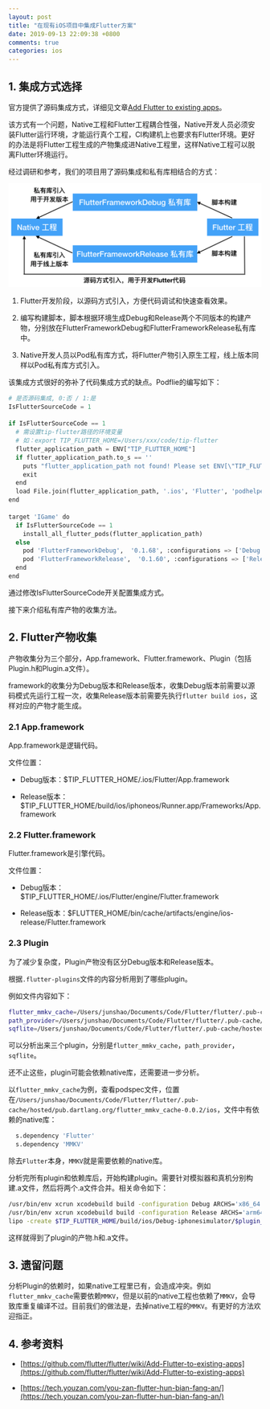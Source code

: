```yaml
---
layout: post
title: "在现有iOS项目中集成Flutter方案"
date: 2019-09-13 22:09:38 +0800
comments: true
categories: ios
---
```

## 1. 集成方式选择

官方提供了源码集成方式，详细见文章[Add Flutter to existing apps](https://github.com/flutter/flutter/wiki/Add-Flutter-to-existing-apps)。

该方式有一个问题，Native工程和Flutter工程耦合性强，Native开发人员必须安装Flutter运行环境，才能运行真个工程，CI构建机上也要求有Flutter环境。更好的办法是将Flutter工程生成的产物集成进Native工程里，这样Native工程可以脱离Flutter环境运行。
<!--more-->
经过调研和参考，我们的项目用了源码集成和私有库相结合的方式：

![](https://raw.githubusercontent.com/joshuaton/img/master/20191111161133.png)

1. Flutter开发阶段，以源码方式引入，方便代码调试和快速查看效果。

2. 编写构建脚本，脚本根据环境生成Debug和Release两个不同版本的构建产物，分别放在FlutterFrameworkDebug和FlutterFrameworkRelease私有库中。

3. Native开发人员以Pod私有库方式，将Flutter产物引入原生工程，线上版本同样以Pod私有库方式引入。

该集成方式很好的弥补了代码集成方式的缺点。Podflie的编写如下：

```python
# 是否源码集成, 0:否 / 1:是
IsFlutterSourceCode = 1

if IsFlutterSourceCode == 1
  # 需设置tip-flutter路径的环境变量
  # 如：export TIP_FLUTTER_HOME=/Users/xxx/code/tip-flutter
  flutter_application_path = ENV["TIP_FLUTTER_HOME"]
  if flutter_application_path.to_s == ''
    puts "flutter_application_path not found! Please set ENV[\"TIP_FLUTTER_HOME\"]."
    exit
  end
  load File.join(flutter_application_path, '.ios', 'Flutter', 'podhelper.rb')
end

target 'IGame' do
  if IsFlutterSourceCode == 1
    install_all_flutter_pods(flutter_application_path)
  else
    pod 'FlutterFrameworkDebug',  '0.1.68', :configurations => ['Debug']
    pod 'FlutterFrameworkRelease',  '0.1.60', :configurations => ['Release', 'Test']
  end
end
```

通过修改IsFlutterSourceCode开关配置集成方式。

接下来介绍私有库产物的收集方法。

## 2. Flutter产物收集

产物收集分为三个部分，App.framework、Flutter.framework、Plugin（包括Plugin.h和Plugin.a文件）。

framework的收集分为Debug版本和Release版本，收集Debug版本前需要以源码模式先运行工程一次，收集Release版本前需要先执行`flutter build ios`，这样对应的产物才能生成。

### 2.1 App.framework

App.framework是逻辑代码。

文件位置：

- Debug版本：$TIP_FLUTTER_HOME/.ios/Flutter/App.framework

- Release版本：$TIP_FLUTTER_HOME/build/ios/iphoneos/Runner.app/Frameworks/App.framework

### 2.2 Flutter.framework

Flutter.framework是引擎代码。

文件位置：

- Debug版本：$TIP_FLUTTER_HOME/.ios/Flutter/engine/Flutter.framework

- Release版本：$FLUTTER_HOME/bin/cache/artifacts/engine/ios-release/Flutter.framework

### 2.3 Plugin

为了减少复杂度，Plugin产物没有区分Debug版本和Release版本。

根据`.flutter-plugins`文件的内容分析用到了哪些plugin。

例如文件内容如下：

```bash
flutter_mmkv_cache=/Users/junshao/Documents/Code/Flutter/flutter/.pub-cache/hosted/pub.dartlang.org/flutter_mmkv_cache-0.0.2/
path_provider=/Users/junshao/Documents/Code/Flutter/flutter/.pub-cache/hosted/pub.dartlang.org/path_provider-1.3.0/
sqflite=/Users/junshao/Documents/Code/Flutter/flutter/.pub-cache/hosted/pub.dartlang.org/sqflite-1.1.7+1/
```

可以分析出来三个plugin，分别是`flutter_mmkv_cache`，`path_provider`，`sqflite`。

还不止这些，plugin可能会依赖native库，还需要进一步分析。

以`flutter_mmkv_cache`为例，查看podspec文件，位置在`/Users/junshao/Documents/Code/Flutter/flutter/.pub-cache/hosted/pub.dartlang.org/flutter_mmkv_cache-0.0.2/ios`，文件中有依赖的native库：

```python
  s.dependency 'Flutter'
  s.dependency 'MMKV'
```

除去`Flutter`本身，`MMKV`就是需要依赖的native库。

分析完所有plugin和依赖库后，开始构建plugin。需要针对模拟器和真机分别构建.a文件，然后将两个.a文件合并。相关命令如下：

```bash
/usr/bin/env xcrun xcodebuild build -configuration Debug ARCHS='x86_64' -target $plugin_name BUILD_DIR=$TIP_FLUTTER_HOME/build/ios -sdk iphonesimulator > /dev/null 2>&1
/usr/bin/env xcrun xcodebuild build -configuration Release ARCHS='arm64 armv7' -target $plugin_name BUILD_DIR=$TIP_FLUTTER_HOME/build/ios -sdk iphoneos > /dev/null 2>&1
lipo -create $TIP_FLUTTER_HOME/build/ios/Debug-iphonesimulator/$plugin_name/lib$plugin_name.a $TIP_FLUTTER_HOME/build/ios/Release-iphoneos/$plugin_name/lib$plugin_name.a -o $TIP_FLUTTER_HOME/build/ios/Release-iphoneos/$plugin_name/lib$plugin_name.a > /dev/null 2>&1
```

这样就得到了plugin的产物.h和.a文件。

## 3. 遗留问题

分析Plugin的依赖时，如果native工程里已有，会造成冲突。例如`flutter_mmkv_cache`需要依赖`MMKV`，但是以前的native工程也依赖了`MMKV`，会导致库重复编译不过。目前我们的做法是，去掉native工程的`MMKV`。有更好的方法欢迎指正。

## 4. 参考资料

- [https://github.com/flutter/flutter/wiki/Add-Flutter-to-existing-apps](https://github.com/flutter/flutter/wiki/Add-Flutter-to-existing-apps)

- [https://tech.youzan.com/you-zan-flutter-hun-bian-fang-an/](https://tech.youzan.com/you-zan-flutter-hun-bian-fang-an/)

